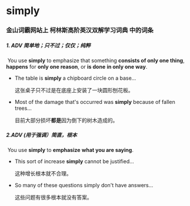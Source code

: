 # simply

### 金山词霸网站上 柯林斯高阶英汉双解学习词典 中的词条

##### 1. ADV 简单地；只不过；仅仅；纯粹

​	You use **simply** to emphasize that something **consists of only one thing**, **happens** for **only one reason**, or **is done** **in only one way**.

- The table is **simply** a chipboard circle on a base...

  这张桌子只不过是在底座上安装了一块圆形刨花板。

- Most of the damage that's occurred was **simply** because of fallen trees...

  目前大部分损坏**都是**因为倒下的树木造成的。

##### 2.ADV (用于强调）简直，根本

​	You use **simply** to **emphasize** **what you are saying**.

- This sort of increase **simply** cannot be justified...

  这种增长根本就不合理。

- So many of these questions simply don't have answers...

  这些问题有很多根本就没有答案。